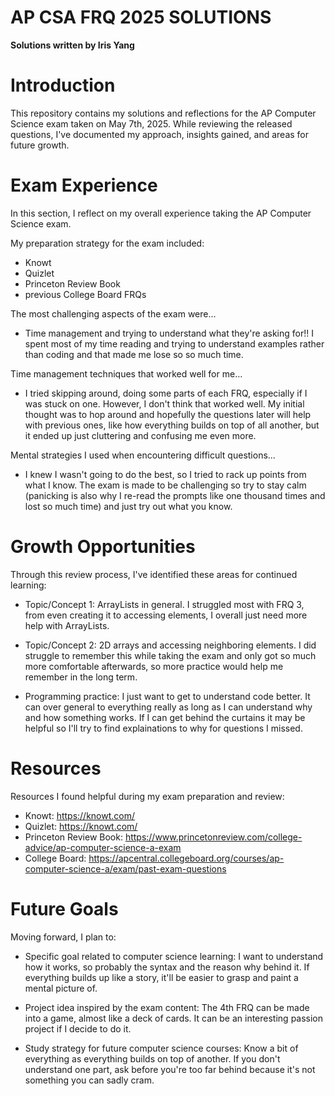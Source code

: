 # AP CSA FRQ 2025 SOLUTIONS 
**Solutions written by Iris Yang**

# Introduction
This repository contains my solutions and reflections for the AP Computer Science exam taken on May 7th, 2025. While reviewing the released questions, I've documented my approach, insights gained, and areas for future growth.

# Exam Experience
In this section, I reflect on my overall experience taking the AP Computer Science exam.

My preparation strategy for the exam included: 
- Knowt
- Quizlet
- Princeton Review Book
- previous College Board FRQs
  
The most challenging aspects of the exam were...
- Time management and trying to understand what they're asking for!! I spent most of my time reading and trying to understand examples rather than coding and that made me lose so so much time.
  
Time management techniques that worked well for me...
- I tried skipping around, doing some parts of each FRQ, especially if I was stuck on one. However, I don't think that worked well. My initial thought was to hop around and hopefully the questions later will help with previous ones, like how everything builds on top of all another, but it ended up just cluttering and confusing me even more.
  
Mental strategies I used when encountering difficult questions...
- I knew I wasn't going to do the best, so I tried to rack up points from what I know. The exam is made to be challenging so try to stay calm (panicking is also why I re-read the prompts like one thousand times and lost so much time) and just try out what you know. 
# Growth Opportunities
Through this review process, I've identified these areas for continued learning:

- Topic/Concept 1: ArrayLists in general. I struggled most with FRQ 3, from even creating it to accessing elements, I overall just need more help with ArrayLists.

- Topic/Concept 2: 2D arrays and accessing neighboring elements. I did struggle to remember this while taking the exam and only got so much more comfortable afterwards, so more practice would help me remember in the long term. 

- Programming practice: I just want to get to understand code better. It can over general to everything really as long as I can understand why and how something works. If I can get behind the curtains it may be helpful so I'll try to find explainations to why for questions I missed. 

# Resources

Resources I found helpful during my exam preparation and review:

- Knowt: https://knowt.com/ 
- Quizlet: https://knowt.com/ 
- Princeton Review Book: https://www.princetonreview.com/college-advice/ap-computer-science-a-exam
- College Board: https://apcentral.collegeboard.org/courses/ap-computer-science-a/exam/past-exam-questions
  
# Future Goals
Moving forward, I plan to:

- Specific goal related to computer science learning: I want to understand how it works, so probably the syntax and the reason why behind it. If everything builds up like a story, it'll be easier to grasp and paint a mental picture of.
  
- Project idea inspired by the exam content: The 4th FRQ can be made into a game, almost like a deck of cards. It can be an interesting passion project if I decide to do it.
  
- Study strategy for future computer science courses: Know a bit of everything as everything builds on top of another. If you don't understand one part, ask before you're too far behind because it's not something you can sadly cram. 

